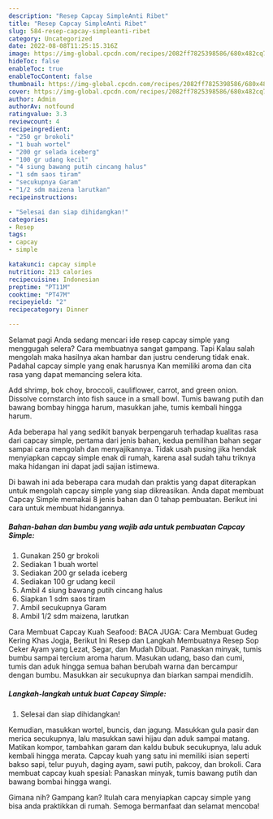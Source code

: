 ```yaml
---
description: "Resep Capcay SimpleAnti Ribet"
title: "Resep Capcay SimpleAnti Ribet"
slug: 584-resep-capcay-simpleanti-ribet
category: Uncategorized
date: 2022-08-08T11:25:15.316Z
image: https://img-global.cpcdn.com/recipes/2082ff7825398586/680x482cq70/capcay-simple-foto-resep-utama.jpg
hideToc: false
enableToc: true
enableTocContent: false
thumbnail: https://img-global.cpcdn.com/recipes/2082ff7825398586/680x482cq70/capcay-simple-foto-resep-utama.jpg
cover: https://img-global.cpcdn.com/recipes/2082ff7825398586/680x482cq70/capcay-simple-foto-resep-utama.jpg
author: Admin
authorAv: notfound
ratingvalue: 3.3
reviewcount: 4
recipeingredient:
- "250 gr brokoli"
- "1 buah wortel"
- "200 gr selada iceberg"
- "100 gr udang kecil"
- "4 siung bawang putih cincang halus"
- "1 sdm saos tiram"
- "secukupnya Garam"
- "1/2 sdm maizena larutkan"
recipeinstructions:

- "Selesai dan siap dihidangkan!"
categories:
- Resep
tags:
- capcay
- simple

katakunci: capcay simple 
nutrition: 213 calories
recipecuisine: Indonesian
preptime: "PT11M"
cooktime: "PT47M"
recipeyield: "2"
recipecategory: Dinner

---
```



Selamat pagi Anda sedang mencari ide resep capcay simple yang menggugah selera? Cara membuatnya sangat gampang. Tapi Kalau salah mengolah maka hasilnya akan hambar dan justru cenderung tidak enak. Padahal capcay simple yang enak harusnya Kan memiliki aroma dan cita rasa yang dapat memancing selera kita.


Add shrimp, bok choy, broccoli, cauliflower, carrot, and green onion. Dissolve cornstarch into fish sauce in a small bowl. Tumis bawang putih dan bawang bombay hingga harum, masukkan jahe, tumis kembali hingga harum.

Ada beberapa hal yang sedikit banyak berpengaruh terhadap kualitas rasa dari capcay simple, pertama dari jenis bahan, kedua pemilihan bahan segar sampai cara mengolah dan menyajikannya. Tidak usah pusing jika hendak menyiapkan capcay simple enak di rumah, karena asal sudah tahu triknya maka hidangan ini dapat jadi sajian istimewa.


Di bawah ini ada beberapa cara mudah dan praktis yang dapat diterapkan untuk mengolah capcay simple yang siap dikreasikan. Anda dapat membuat Capcay Simple memakai 8 jenis bahan dan 0 tahap pembuatan. Berikut ini cara untuk membuat hidangannya.

<!--inarticleads1-->

##### Bahan-bahan dan bumbu yang wajib ada untuk pembuatan Capcay Simple:

1. Gunakan 250 gr brokoli
1. Sediakan 1 buah wortel
1. Sediakan 200 gr selada iceberg
1. Sediakan 100 gr udang kecil
1. Ambil 4 siung bawang putih cincang halus
1. Siapkan 1 sdm saos tiram
1. Ambil secukupnya Garam
1. Ambil 1/2 sdm maizena, larutkan


Cara Membuat Capcay Kuah Seafood: BACA JUGA: Cara Membuat Gudeg Kering Khas Jogja, Berikut Ini Resep dan Langkah Membuatnya Resep Sop Ceker Ayam yang Lezat, Segar, dan Mudah Dibuat. Panaskan minyak, tumis bumbu sampai tercium aroma harum. Masukan udang, baso dan cumi, tumis dan aduk hingga semua bahan berubah warna dan bercampur dengan bumbu. Masukkan air secukupnya dan biarkan sampai mendidih. 

<!--inarticleads2-->

##### Langkah-langkah untuk buat Capcay Simple:


1. Selesai dan siap dihidangkan!

Kemudian, masukkan wortel, buncis, dan jagung. Masukkan gula pasir dan merica secukupnya, lalu masukkan sawi hijau dan aduk sampai matang. Matikan kompor, tambahkan garam dan kaldu bubuk secukupnya, lalu aduk kembali hingga merata. Capcay kuah yang satu ini memiliki isian seperti bakso sapi, telur puyuh, daging ayam, sawi putih, pakcoy, dan brokoli. Cara membuat capcay kuah spesial: Panaskan minyak, tumis bawang putih dan bawang bombai hingga wangi. 

Gimana nih? Gampang kan? Itulah cara menyiapkan capcay simple yang bisa anda praktikkan di rumah. Semoga bermanfaat dan selamat mencoba!
